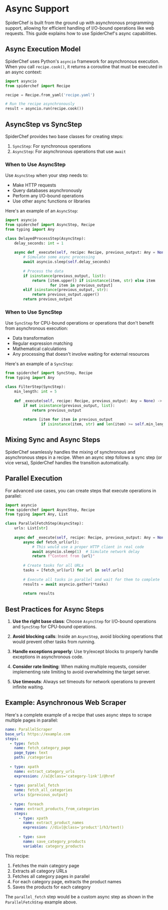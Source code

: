 # Async Support

SpiderChef is built from the ground up with asynchronous programming support, allowing for efficient handling of I/O-bound operations like web requests. This guide explains how to use SpiderChef's async capabilities.

## Async Execution Model

SpiderChef uses Python's `asyncio` framework for asynchronous execution. When you call `recipe.cook()`, it returns a coroutine that must be executed in an async context:

```python
import asyncio
from spiderchef import Recipe

recipe = Recipe.from_yaml('recipe.yaml')

# Run the recipe asynchronously
result = asyncio.run(recipe.cook())
```

## AsyncStep vs SyncStep

SpiderChef provides two base classes for creating steps:

1. `SyncStep`: For synchronous operations
2. `AsyncStep`: For asynchronous operations that use `await`

### When to Use AsyncStep

Use `AsyncStep` when your step needs to:

- Make HTTP requests
- Query databases asynchronously
- Perform any I/O-bound operations
- Use other async functions or libraries

Here's an example of an `AsyncStep`:

```python
import asyncio
from spiderchef import AsyncStep, Recipe
from typing import Any

class DelayedProcessStep(AsyncStep):
    delay_seconds: int = 1
    
    async def _execute(self, recipe: Recipe, previous_output: Any = None) -> Any:
        # Simulate some async processing
        await asyncio.sleep(self.delay_seconds)
        
        # Process the data
        if isinstance(previous_output, list):
            return [item.upper() if isinstance(item, str) else item 
                    for item in previous_output]
        elif isinstance(previous_output, str):
            return previous_output.upper()
        return previous_output
```

### When to Use SyncStep

Use `SyncStep` for CPU-bound operations or operations that don't benefit from asynchronous execution:

- Data transformation
- Regular expression matching
- Mathematical calculations
- Any processing that doesn't involve waiting for external resources

Here's an example of a `SyncStep`:

```python
from spiderchef import SyncStep, Recipe
from typing import Any

class FilterStep(SyncStep):
    min_length: int = 5
    
    def _execute(self, recipe: Recipe, previous_output: Any = None) -> list:
        if not isinstance(previous_output, list):
            return previous_output
            
        return [item for item in previous_output 
                if isinstance(item, str) and len(item) >= self.min_length]
```

## Mixing Sync and Async Steps

SpiderChef seamlessly handles the mixing of synchronous and asynchronous steps in a recipe. When an async step follows a sync step (or vice versa), SpiderChef handles the transition automatically.

## Parallel Execution

For advanced use cases, you can create steps that execute operations in parallel:

```python
import asyncio
from spiderchef import AsyncStep, Recipe
from typing import Any, List

class ParallelFetchStep(AsyncStep):
    urls: List[str]
    
    async def _execute(self, recipe: Recipe, previous_output: Any = None) -> List[str]:
        async def fetch_url(url):
            # This would use a proper HTTP client in real code
            await asyncio.sleep(1)  # Simulate network delay
            return f"Content from {url}"
            
        # Create tasks for all URLs
        tasks = [fetch_url(url) for url in self.urls]
        
        # Execute all tasks in parallel and wait for them to complete
        results = await asyncio.gather(*tasks)
        
        return results
```

## Best Practices for Async Steps

1. **Use the right base class**: Choose `AsyncStep` for I/O-bound operations and `SyncStep` for CPU-bound operations.

2. **Avoid blocking calls**: Inside an `AsyncStep`, avoid blocking operations that would prevent other tasks from running.

3. **Handle exceptions properly**: Use try/except blocks to properly handle exceptions in asynchronous code.

4. **Consider rate limiting**: When making multiple requests, consider implementing rate limiting to avoid overwhelming the target server.

5. **Use timeouts**: Always set timeouts for network operations to prevent infinite waiting.

## Example: Asynchronous Web Scraper

Here's a complete example of a recipe that uses async steps to scrape multiple pages in parallel:

```yaml
name: ParallelScraper
base_url: https://example.com
steps:
  - type: fetch
    name: fetch_category_page
    page_type: text
    path: /categories
    
  - type: xpath
    name: extract_category_urls
    expression: //a[@class='category-link']/@href
    
  - type: parallel_fetch
    name: fetch_all_categories
    urls: ${previous_output}
    
  - type: foreach
    name: extract_products_from_categories
    steps:
      - type: xpath
        name: extract_product_names
        expression: //div[@class='product']/h3/text()
      
      - type: save
        name: save_category_products
        variable: category_products
```

This recipe:

1. Fetches the main category page
2. Extracts all category URLs
3. Fetches all category pages in parallel
4. For each category page, extracts the product names
5. Saves the products for each category

The `parallel_fetch` step would be a custom async step as shown in the `ParallelFetchStep` example above.
